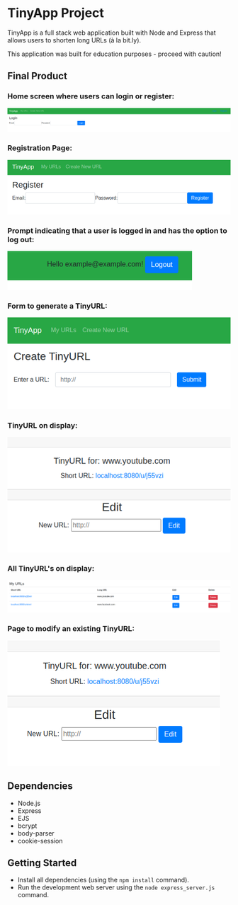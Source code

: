 # TinyApp Project

TinyApp is a full stack web application built with Node and Express that allows users to shorten long URLs (à la bit.ly).

This application was built for education purposes - proceed with caution!

## Final Product

### Home screen where users can login or register:
![Alt text](https://github.com/LucusR/tinyapp/blob/master/misc/ss1.png "Home Screen")

### Registration Page:
![Alt text](https://github.com/LucusR/tinyapp/blob/master/misc/ss2.png "Register")

### Prompt indicating that a user is logged in and has the option to log out:
![Alt text](https://github.com/LucusR/tinyapp/blob/master/misc/ss3.png "Prompt when user logged in")

### Form to generate a TinyURL:
![Alt text](https://github.com/LucusR/tinyapp/blob/master/misc/ss4.png "Create TinyURL")

### TinyURL on display:
![Alt text](https://github.com/LucusR/tinyapp/blob/master/misc/ss5.png "Display TinyURL")

### All TinyURL's on display:
![Alt text](https://github.com/LucusR/tinyapp/blob/master/misc/ss6.png "Display all TinyURL's")

### Page to modify an existing TinyURL:
![Alt text](https://github.com/LucusR/tinyapp/blob/master/misc/ss7.png "Edit TinyURL")


## Dependencies

- Node.js
- Express
- EJS
- bcrypt
- body-parser
- cookie-session


## Getting Started

- Install all dependencies (using the `npm install` command).
- Run the development web server using the `node express_server.js` command.
